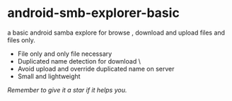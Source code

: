 # android-smb-explorer-basic
a basic android samba explore for browse , download and upload files and files only.

 - File only and only file necessary
 - Duplicated name detection for download \
 - Avoid upload and override duplicated name on server 
 - Small and lightweight

*Remember to give it a star if it helps you.*
